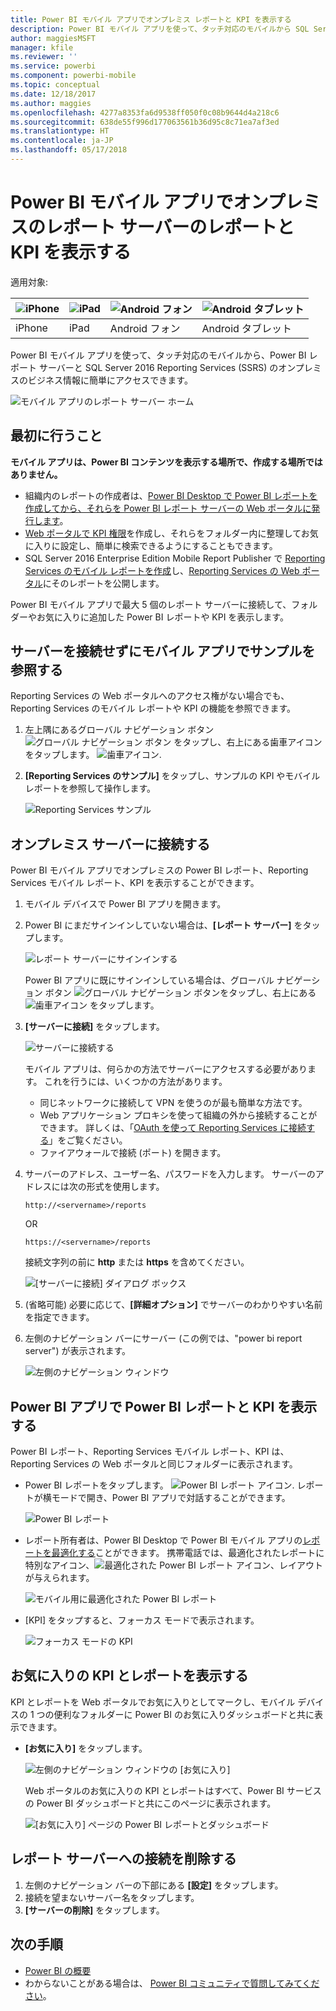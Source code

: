 ```yaml
---
title: Power BI モバイル アプリでオンプレミス レポートと KPI を表示する
description: Power BI モバイル アプリを使って、タッチ対応のモバイルから SQL Server Reporting Services と Power BI のレポート サーバー内のオンプレミスのビジネス情報に簡単にアクセスできます。
author: maggiesMSFT
manager: kfile
ms.reviewer: ''
ms.service: powerbi
ms.component: powerbi-mobile
ms.topic: conceptual
ms.date: 12/18/2017
ms.author: maggies
ms.openlocfilehash: 4277a8353fa6d9538ff050f0c08b9644d4a218c6
ms.sourcegitcommit: 638de55f996d177063561b36d95c8c71ea7af3ed
ms.translationtype: HT
ms.contentlocale: ja-JP
ms.lasthandoff: 05/17/2018
---
```

# <a name="view-on-premises-report-server-reports-and-kpis-in-the-power-bi-mobile-apps"></a>Power BI モバイル アプリでオンプレミスのレポート サーバーのレポートと KPI を表示する
適用対象:

| ![iPhone](media/mobile-app-ssrs-kpis-mobile-on-premises-reports/iphone-logo-50-px.png) | ![iPad](media/mobile-app-ssrs-kpis-mobile-on-premises-reports/ipad-logo-50-px.png) | ![Android フォン](media/mobile-app-ssrs-kpis-mobile-on-premises-reports/android-phone-logo-50-px.png) | ![Android タブレット](media/mobile-app-ssrs-kpis-mobile-on-premises-reports/android-tablet-logo-50-px.png) |
|:--- |:--- |:--- |:--- |
| iPhone |iPad |Android フォン |Android タブレット |

Power BI モバイル アプリを使って、タッチ対応のモバイルから、Power BI レポート サーバーと SQL Server 2016 Reporting Services (SSRS) のオンプレミスのビジネス情報に簡単にアクセスできます。 

 ![モバイル アプリのレポート サーバー ホーム](media/mobile-app-ssrs-kpis-mobile-on-premises-reports/power-bi-ipad-pbi-report-server-home.png)

## <a name="first-things-first"></a>最初に行うこと
**モバイル アプリは、Power BI コンテンツを表示する場所で、作成する場所ではありません。**

* 組織内のレポートの作成者は、[Power BI Desktop で Power BI レポートを作成してから、それらを Power BI レポート サーバーの Web ポータルに発行します](report-server/quickstart-create-powerbi-report.md)。 
* [Web ポータルで KPI 権限](https://docs.microsoft.com/sql/reporting-services/working-with-kpis-in-reporting-services)を作成し、それらをフォルダー内に整理してお気に入りに設定し、簡単に検索できるようにすることもできます。 
* SQL Server 2016 Enterprise Edition Mobile Report Publisher で [Reporting Services のモバイル レポートを作成](https://docs.microsoft.com/sql/reporting-services/mobile-reports/create-mobile-reports-with-sql-server-mobile-report-publisher)し、[Reporting Services の Web ポータル](https://docs.microsoft.com/sql/reporting-services/web-portal-ssrs-native-mode)にそのレポートを公開します。  

Power BI モバイル アプリで最大 5 個のレポート サーバーに接続して、フォルダーやお気に入りに追加した Power BI レポートや KPI を表示します。 

## <a name="explore-samples-in-the-mobile-apps-without-a-server-connection"></a>サーバーを接続せずにモバイル アプリでサンプルを参照する
Reporting Services の Web ポータルへのアクセス権がない場合でも、Reporting Services のモバイル レポートや KPI の機能を参照できます。 

1. 左上隅にあるグローバル ナビゲーション ボタン ![グローバル ナビゲーション ボタン](media/mobile-app-ssrs-kpis-mobile-on-premises-reports/power-bi-iphone-global-nav-button.png) をタップし、右上にある歯車アイコンをタップします。 ![歯車アイコン](media/mobile-app-ssrs-kpis-mobile-on-premises-reports/power-bi-ios-settings-icon.png).
2. **[Reporting Services のサンプル]** をタップし、サンプルの KPI やモバイル レポートを参照して操作します。
   
   ![Reporting Services サンプル](media/mobile-app-ssrs-kpis-mobile-on-premises-reports/power-bi-iphone-ssrs-samples.png)

## <a name="connect-to-an-on-premises-server"></a>オンプレミス サーバーに接続する
Power BI モバイル アプリでオンプレミスの Power BI レポート、Reporting Services モバイル レポート、KPI を表示することができます。 

1. モバイル デバイスで Power BI アプリを開きます。 
2. Power BI にまだサインインしていない場合は、**[レポート サーバー]** をタップします。
   
   ![レポート サーバーにサインインする](media/mobile-app-ssrs-kpis-mobile-on-premises-reports/power-bi-connect-to-rs-login.png)
   
   Power BI アプリに既にサインインしている場合は、グローバル ナビゲーション ボタン ![グローバル ナビゲーション ボタン](media/mobile-app-ssrs-kpis-mobile-on-premises-reports/power-bi-iphone-global-nav-button.png)をタップし、右上にある ![歯車アイコン](media/mobile-app-ssrs-kpis-mobile-on-premises-reports/power-bi-ios-settings-icon.png) をタップします。
3. **[サーバーに接続]** をタップします。
   
    ![サーバーに接続する](media/mobile-app-ssrs-kpis-mobile-on-premises-reports/power-bi-android-server-sign-in.png)

     モバイル アプリは、何らかの方法でサーバーにアクセスする必要があります。 これを行うには、いくつかの方法があります。

    - 同じネットワークに接続して VPN を使うのが最も簡単な方法です。
    - Web アプリケーション プロキシを使って組織の外から接続することができます。 詳しくは、「[OAuth を使って Reporting Services に接続する](mobile-oauth-ssrs.md)」をご覧ください。 
    - ファイアウォールで接続 (ポート) を開きます。

1. サーバーのアドレス、ユーザー名、パスワードを入力します。 サーバーのアドレスには次の形式を使用します。
   
     `http://<servername>/reports`
   
     OR
   
     `https://<servername>/reports`
   
   接続文字列の前に **http** または **https** を含めてください。
   
    ![[サーバーに接続] ダイアログ ボックス](media/mobile-app-ssrs-kpis-mobile-on-premises-reports/power-bi-ios-connect-to-server-dialog.png)
5. (省略可能) 必要に応じて、**[詳細オプション]** でサーバーのわかりやすい名前を指定できます。
6. 左側のナビゲーション バーにサーバー (この例では、"power bi report server") が表示されます。
   
   ![左側のナビゲーション ウィンドウ](media/mobile-app-ssrs-kpis-mobile-on-premises-reports/power-bi-iphone-left-nav-report-server.png)

## <a name="view-power-bi-reports-and-kpis-in-the-power-bi-app"></a>Power BI アプリで Power BI レポートと KPI を表示する
Power BI レポート、Reporting Services モバイル レポート、KPI は、Reporting Services の Web ポータルと同じフォルダーに表示されます。 

* Power BI レポートをタップします。 ![Power BI レポート アイコン](media/mobile-app-ssrs-kpis-mobile-on-premises-reports/power-bi-rs-mobile-report-icon.png). レポートが横モードで開き、Power BI アプリで対話することができます。
  
    ![Power BI レポート](media/mobile-app-ssrs-kpis-mobile-on-premises-reports/power-bi-iphone-report-server-report.png)
* レポート所有者は、Power BI Desktop で Power BI モバイル アプリの[レポートを最適化する](desktop-create-phone-report.md)ことができます。 携帯電話では、最適化されたレポートに特別なアイコン、![最適化された Power BI レポート アイコン](media/mobile-app-ssrs-kpis-mobile-on-premises-reports/power-bi-rs-mobile-optimized-icon.png)、レイアウトが与えられます。
  
    ![モバイル用に最適化された Power BI レポート](media/mobile-app-ssrs-kpis-mobile-on-premises-reports/power-bi-rs-mobile-optimized-report.png)
* [KPI] をタップすると、フォーカス モードで表示されます。
  
    ![フォーカス モードの KPI](media/mobile-app-ssrs-kpis-mobile-on-premises-reports/pbi_ipad_ssmrp_tile.png)

## <a name="view-your-favorite-kpis-and-reports"></a>お気に入りの KPI とレポートを表示する
KPI とレポートを Web ポータルでお気に入りとしてマークし、モバイル デバイスの 1 つの便利なフォルダーに Power BI のお気に入りダッシュボードと共に表示できます。

* **[お気に入り]** をタップします。
  
   ![左側のナビゲーション ウィンドウの [お気に入り]](media/mobile-app-ssrs-kpis-mobile-on-premises-reports/power-bi-ipad-faves-pbi-report-server-update.png)
  
   Web ポータルのお気に入りの KPI とレポートはすべて、Power BI サービスの Power BI ダッシュボードと共にこのページに表示されます。
  
   ![[お気に入り] ページの Power BI レポートとダッシュボード](media/mobile-app-ssrs-kpis-mobile-on-premises-reports/power-bi-ipad-favorites.png)

## <a name="remove-a-connection-to-a-report-server"></a>レポート サーバーへの接続を削除する
1. 左側のナビゲーション バーの下部にある **[設定]** をタップします。
2. 接続を望まないサーバー名をタップします。
3. **[サーバーの削除]** をタップします。

## <a name="next-steps"></a>次の手順
* [Power BI の概要](service-get-started.md)  
* わからないことがある場合は、 [Power BI コミュニティで質問してみてください](http://community.powerbi.com/)。

